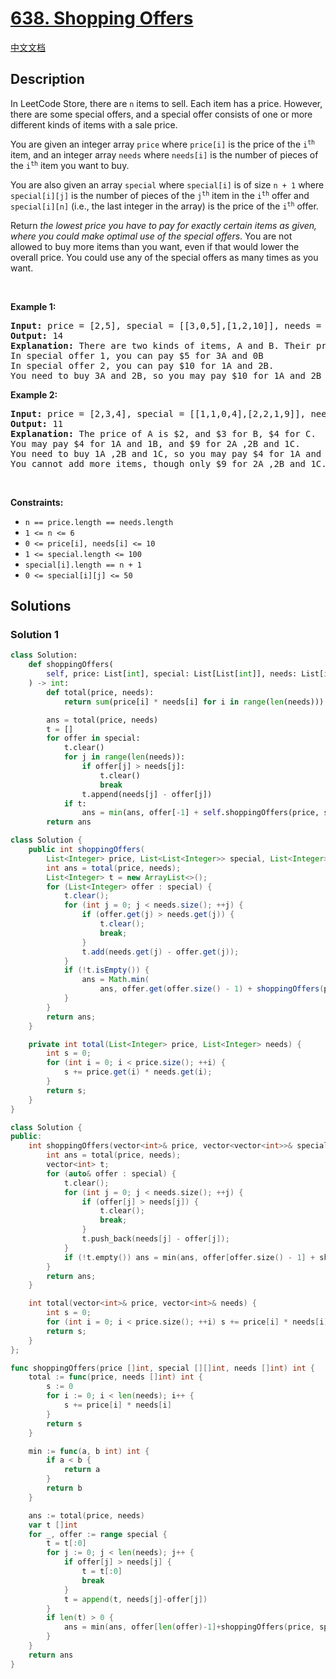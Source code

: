 # [638. Shopping Offers](https://leetcode.com/problems/shopping-offers)

[中文文档](/solution/0600-0699/0638.Shopping%20Offers/README.md)

## Description

<p>In LeetCode Store, there are <code>n</code> items to sell. Each item has a price. However, there are some special offers, and a special offer consists of one or more different kinds of items with a sale price.</p>

<p>You are given an integer array <code>price</code> where <code>price[i]</code> is the price of the <code>i<sup>th</sup></code> item, and an integer array <code>needs</code> where <code>needs[i]</code> is the number of pieces of the <code>i<sup>th</sup></code> item you want to buy.</p>

<p>You are also given an array <code>special</code> where <code>special[i]</code> is of size <code>n + 1</code> where <code>special[i][j]</code> is the number of pieces of the <code>j<sup>th</sup></code> item in the <code>i<sup>th</sup></code> offer and <code>special[i][n]</code> (i.e., the last integer in the array) is the price of the <code>i<sup>th</sup></code> offer.</p>

<p>Return <em>the lowest price you have to pay for exactly certain items as given, where you could make optimal use of the special offers</em>. You are not allowed to buy more items than you want, even if that would lower the overall price. You could use any of the special offers as many times as you want.</p>

<p>&nbsp;</p>
<p><strong class="example">Example 1:</strong></p>

<pre>
<strong>Input:</strong> price = [2,5], special = [[3,0,5],[1,2,10]], needs = [3,2]
<strong>Output:</strong> 14
<strong>Explanation:</strong> There are two kinds of items, A and B. Their prices are $2 and $5 respectively. 
In special offer 1, you can pay $5 for 3A and 0B
In special offer 2, you can pay $10 for 1A and 2B. 
You need to buy 3A and 2B, so you may pay $10 for 1A and 2B (special offer #2), and $4 for 2A.
</pre>

<p><strong class="example">Example 2:</strong></p>

<pre>
<strong>Input:</strong> price = [2,3,4], special = [[1,1,0,4],[2,2,1,9]], needs = [1,2,1]
<strong>Output:</strong> 11
<strong>Explanation:</strong> The price of A is $2, and $3 for B, $4 for C. 
You may pay $4 for 1A and 1B, and $9 for 2A ,2B and 1C. 
You need to buy 1A ,2B and 1C, so you may pay $4 for 1A and 1B (special offer #1), and $3 for 1B, $4 for 1C. 
You cannot add more items, though only $9 for 2A ,2B and 1C.
</pre>

<p>&nbsp;</p>
<p><strong>Constraints:</strong></p>

<ul>
	<li><code>n == price.length == needs.length</code></li>
	<li><code>1 &lt;= n &lt;= 6</code></li>
	<li><code>0 &lt;= price[i], needs[i] &lt;= 10</code></li>
	<li><code>1 &lt;= special.length &lt;= 100</code></li>
	<li><code>special[i].length == n + 1</code></li>
	<li><code>0 &lt;= special[i][j] &lt;= 50</code></li>
</ul>

## Solutions

### Solution 1

<!-- tabs:start -->

```python
class Solution:
    def shoppingOffers(
        self, price: List[int], special: List[List[int]], needs: List[int]
    ) -> int:
        def total(price, needs):
            return sum(price[i] * needs[i] for i in range(len(needs)))

        ans = total(price, needs)
        t = []
        for offer in special:
            t.clear()
            for j in range(len(needs)):
                if offer[j] > needs[j]:
                    t.clear()
                    break
                t.append(needs[j] - offer[j])
            if t:
                ans = min(ans, offer[-1] + self.shoppingOffers(price, special, t))
        return ans
```

```java
class Solution {
    public int shoppingOffers(
        List<Integer> price, List<List<Integer>> special, List<Integer> needs) {
        int ans = total(price, needs);
        List<Integer> t = new ArrayList<>();
        for (List<Integer> offer : special) {
            t.clear();
            for (int j = 0; j < needs.size(); ++j) {
                if (offer.get(j) > needs.get(j)) {
                    t.clear();
                    break;
                }
                t.add(needs.get(j) - offer.get(j));
            }
            if (!t.isEmpty()) {
                ans = Math.min(
                    ans, offer.get(offer.size() - 1) + shoppingOffers(price, special, t));
            }
        }
        return ans;
    }

    private int total(List<Integer> price, List<Integer> needs) {
        int s = 0;
        for (int i = 0; i < price.size(); ++i) {
            s += price.get(i) * needs.get(i);
        }
        return s;
    }
}
```

```cpp
class Solution {
public:
    int shoppingOffers(vector<int>& price, vector<vector<int>>& special, vector<int>& needs) {
        int ans = total(price, needs);
        vector<int> t;
        for (auto& offer : special) {
            t.clear();
            for (int j = 0; j < needs.size(); ++j) {
                if (offer[j] > needs[j]) {
                    t.clear();
                    break;
                }
                t.push_back(needs[j] - offer[j]);
            }
            if (!t.empty()) ans = min(ans, offer[offer.size() - 1] + shoppingOffers(price, special, t));
        }
        return ans;
    }

    int total(vector<int>& price, vector<int>& needs) {
        int s = 0;
        for (int i = 0; i < price.size(); ++i) s += price[i] * needs[i];
        return s;
    }
};
```

```go
func shoppingOffers(price []int, special [][]int, needs []int) int {
	total := func(price, needs []int) int {
		s := 0
		for i := 0; i < len(needs); i++ {
			s += price[i] * needs[i]
		}
		return s
	}

	min := func(a, b int) int {
		if a < b {
			return a
		}
		return b
	}

	ans := total(price, needs)
	var t []int
	for _, offer := range special {
		t = t[:0]
		for j := 0; j < len(needs); j++ {
			if offer[j] > needs[j] {
				t = t[:0]
				break
			}
			t = append(t, needs[j]-offer[j])
		}
		if len(t) > 0 {
			ans = min(ans, offer[len(offer)-1]+shoppingOffers(price, special, t))
		}
	}
	return ans
}
```

<!-- tabs:end -->

<!-- end -->
